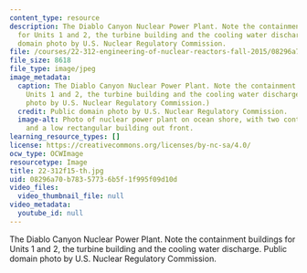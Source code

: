 ```yaml
---
content_type: resource
description: The Diablo Canyon Nuclear Power Plant. Note the containment buildings
  for Units 1 and 2, the turbine building and the cooling water discharge. Public
  domain photo by U.S. Nuclear Regulatory Commission.
file: /courses/22-312-engineering-of-nuclear-reactors-fall-2015/08296a70b78357736b5f1f995f09d10d_22-312f15-th.jpg
file_size: 8618
file_type: image/jpeg
image_metadata:
  caption: The Diablo Canyon Nuclear Power Plant. Note the containment buildings for
    Units 1 and 2, the turbine building and the cooling water discharge. (Public domain
    photo by U.S. Nuclear Regulatory Commission.)
  credit: Public domain photo by U.S. Nuclear Regulatory Commission.
  image-alt: Photo of nuclear power plant on ocean shore, with two containment domes
    and a low rectangular building out front.
learning_resource_types: []
license: https://creativecommons.org/licenses/by-nc-sa/4.0/
ocw_type: OCWImage
resourcetype: Image
title: 22-312f15-th.jpg
uid: 08296a70-b783-5773-6b5f-1f995f09d10d
video_files:
  video_thumbnail_file: null
video_metadata:
  youtube_id: null
---
```

The Diablo Canyon Nuclear Power Plant. Note the containment buildings for Units 1 and 2, the turbine building and the cooling water discharge. Public domain photo by U.S. Nuclear Regulatory Commission.